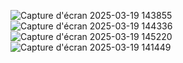 ![Capture d'écran 2025-03-19 143855](https://github.com/user-attachments/assets/b29abc8e-c569-4b90-88a1-a5567951b11b)
![Capture d'écran 2025-03-19 144336](https://github.com/user-attachments/assets/e64cf6c7-58e0-4540-bd41-b1e4eb49e129)
![Capture d'écran 2025-03-19 145220](https://github.com/user-attachments/assets/4262a485-13c2-441c-981b-3dcc1dbc4e92)
![Capture d'écran 2025-03-19 141449](https://github.com/user-attachments/assets/aadd07f8-7970-4a02-86b2-0d649594a628)
